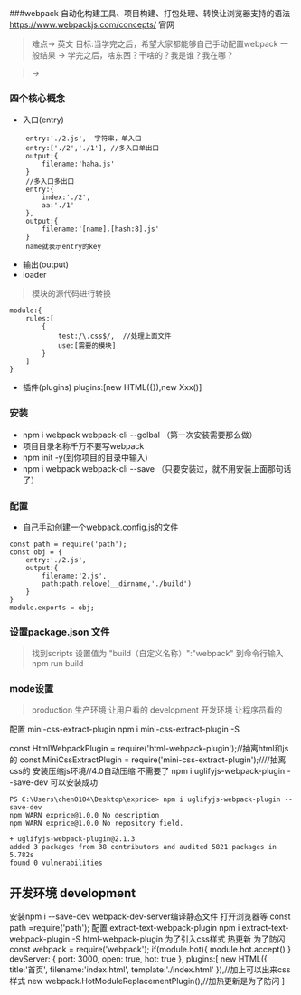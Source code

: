 ###webpack 自动化构建工具、项目构建、打包处理、转换让浏览器支持的语法 
https://www.webpackjs.com/concepts/ 官网
> 难点-> 英文
> 目标:当学完之后，希望大家都能够自己手动配置webpack
> 一般结果 -> 学完之后，啥东西？干啥的？我是谁？我在哪？

> <div id="box"></div> -> <div id=box></div>

### 四个核心概念
- 入口(entry)
```
    entry:'./2.js',  字符串，单入口
    entry:['./2','./1'], //多入口单出口
    output:{
        filename:'haha.js'
    }
    //多入口多出口
    entry:{
        index:'./2',
        aa:'./1'
    },
    output:{
        filename:'[name].[hash:8].js'  
    }
    name就表示entry的key

```
- 输出(output)
- loader
> 模块的源代码进行转换
```
module:{
    rules:[
        {
            test:/\.css$/,  //处理上面文件
            use:[需要的模块]
        }
    ]
}
```

- 插件(plugins)
plugins:[new HTML({}),new Xxx()]

### 安装
-   npm i webpack webpack-cli --golbal  （第一次安装需要那么做）
-   项目目录名称千万不要写webpack
-   npm init -y(到你项目的目录中输入)
-   npm i webpack webpack-cli --save   （只要安装过，就不用安装上面那句话了）

### 配置
- 自己手动创建一个webpack.config.js的文件

```
const path = require('path');
const obj = {
    entry:'./2.js',
    output:{
        filename:'2.js',
        path:path.relove(__dirname,'./build')
    }
}
module.exports = obj;

```
### 设置package.json 文件
> 找到scripts 设置值为 "build（自定义名称）":"webpack"
> 到命令行输入npm run build

### mode设置

> production  生产环境   让用户看的
> development 开发环境   让程序员看的

配置 mini-css-extract-plugin
npm i mini-css-extract-plugin -S

const HtmlWebpackPlugin = require('html-webpack-plugin');//抽离html和js的
const MiniCssExtractPlugin = require('mini-css-extract-plugin');////抽离css的
安装压缩js环境//4.0自动压缩  不需要了
npm i uglifyjs-webpack-plugin --save-dev
可以安装成功
```
PS C:\Users\chen0104\Desktop\exprice> npm i uglifyjs-webpack-plugin --save-dev
npm WARN exprice@1.0.0 No description
npm WARN exprice@1.0.0 No repository field.

+ uglifyjs-webpack-plugin@2.1.3
added 3 packages from 38 contributors and audited 5821 packages in 5.782s
found 0 vulnerabilities
```
## 开发环境 development
安装npm i --save-dev webpack-dev-server编译静态文件 打开浏览器等
const path =require('path');
配置 extract-text-webpack-plugin
npm i extract-text-webpack-plugin -S
html-webpack-plugin 为了引入css样式
热更新 为了防闪
const webpack = require('webpack');
if(module.hot){
    module.hot.accept()
}
devServer: {
        port: 3000,
        open: true,
        hot: true 
    },
      plugins:[
        new HTML({
            title:'首页',
            filename:'index.html',
            template:'./index.html'
        }),//加上可以出来css样式
        new webpack.HotModuleReplacementPlugin(),//加热更新是为了防闪
    ]


